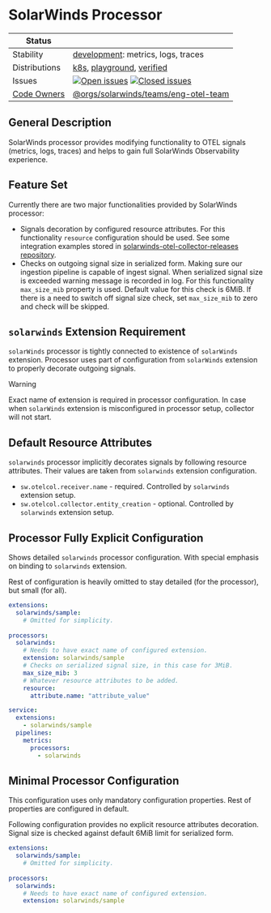 # SolarWinds Processor

<!-- distribution links hack -->
[verified]: https://github.com/solarwinds/solarwinds-otel-collector-releases/tree/main/distributions/verified
[playground]: https://github.com/solarwinds/solarwinds-otel-collector-releases/tree/main/distributions/playground
[k8s]: https://github.com/solarwinds/solarwinds-otel-collector-releases/tree/main/distributions/k8s


<!-- status autogenerated section -->
| Status        |           |
| ------------- |-----------|
| Stability     | [development]: metrics, logs, traces   |
| Distributions | [k8s], [playground], [verified] |
| Issues        | [![Open issues](https://img.shields.io/github/issues-search/solarwinds/solarwinds-otel-collector-contrib?query=is%3Aissue%20is%3Aopen%20label%3Aprocessor%2Fsolarwinds%20&label=open&color=orange&logo=opentelemetry)](https://github.com/solarwinds/solarwinds-otel-collector-contrib/issues?q=is%3Aopen+is%3Aissue+label%3Aprocessor%2Fsolarwinds) [![Closed issues](https://img.shields.io/github/issues-search/solarwinds/solarwinds-otel-collector-contrib?query=is%3Aissue%20is%3Aclosed%20label%3Aprocessor%2Fsolarwinds%20&label=closed&color=blue&logo=opentelemetry)](https://github.com/solarwinds/solarwinds-otel-collector-contrib/issues?q=is%3Aclosed+is%3Aissue+label%3Aprocessor%2Fsolarwinds) |
| [Code Owners](https://github.com/open-telemetry/opentelemetry-collector-contrib/blob/main/CONTRIBUTING.md#becoming-a-code-owner)    | [@orgs/solarwinds/teams/eng-otel-team](https://www.github.com/orgs/solarwinds/teams/eng-otel-team) |

[development]: https://github.com/open-telemetry/opentelemetry-collector/blob/main/docs/component-stability.md#development
[k8s]: https://github.com/open-telemetry/opentelemetry-collector-releases/tree/main/distributions/otelcol-k8s
[playground]: 
[verified]: 
<!-- end autogenerated section -->

## General Description
SolarWinds processor provides modifying functionality to OTEL signals (metrics, logs, traces) and helps to gain full SolarWinds Observability experience.

## Feature Set
Currently there are two major functionalities provided by SolarWinds processor:
- Signals decoration by configured resource attributes. For this functionality `resource` configuration should be used. See some integration examples stored in [solarwinds-otel-collector-releases repository](https://github.com/solarwinds/solarwinds-otel-collector-releases/tree/main/examples/integrations).
- Checks on outgoing signal size in serialized form. Making sure our ingestion pipeline is capable of ingest signal. When serialized signal size is exceeded warning message is recorded in log. For this functionality `max_size_mib` property is used. Default value for this check is 6MiB. If there is a need to switch off signal size check, set `max_size_mib` to zero and check will be skipped.

## `solarwinds` Extension Requirement

`solarWinds` processor is tightly connected to existence of `solarWinds` extension. Processor uses part of configuration from `solarWinds` extension to properly decorate outgoing signals.

> [!WARNING]
> Exact name of extension is required in processor configuration. In case when `solarWinds` extension is misconfigured in processor setup, collector will not start.

## Default Resource Attributes
`solarwinds` processor implicitly decorates signals by following resource attributes. Their values are taken from `solarwinds` extension configuration.
- `sw.otelcol.receiver.name` - required. Controlled by `solarwinds` extension setup.
- `sw.otelcol.collector.entity_creation` - optional. Controlled by `solarwinds` extension setup.

## Processor Fully Explicit Configuration
Shows detailed `solarwinds` processor configuration. With special emphasis on binding to `solarwinds` extension.

Rest of configuration is heavily omitted to stay detailed (for the processor), but small (for all).

```yaml
extensions:
  solarwinds/sample:
    # Omitted for simplicity.
    
processors:
  solarwinds:
    # Needs to have exact name of configured extension.
    extension: solarwinds/sample
    # Checks on serialized signal size, in this case for 3MiB.
    max_size_mib: 3
    # Whatever resource attributes to be added.
    resource:
      attribute.name: "attribute_value"

service:
  extensions:
    - solarwinds/sample
  pipelines:
    metrics:
      processors:
        - solarwinds
```

## Minimal Processor Configuration
This configuration uses only mandatory configuration properties. Rest of properties are configured in default.

Following configuration provides no explicit resource attributes decoration. Signal size is checked against default 6MiB limit for serialized form.

```yaml
extensions:
  solarwinds/sample:
    # Omitted for simplicity.
    
processors:
  solarwinds:
    # Needs to have exact name of configured extension.
    extension: solarwinds/sample
```

